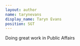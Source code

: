 ```yaml
---
layout: author
name: tarynevans
display_name: Taryn Evans
position: SGT
---
```

Doing great work in Public Affairs